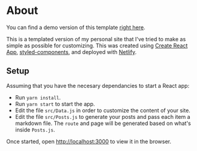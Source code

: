 # About
You can find a demo version of this template [right here](https://www.steve-hayes.com).

This is a templated version of my personal site that I've tried to make as simple as possible for customizing. This was created using [Create React App](https://github.com/facebook/create-react-app), [styled-components](https://styled-components.com/), and deployed with [Netlify](https://netlify.com).

## Setup

Assuming that you have the necesary dependancies to start a React app:

* Run `yarn install`.
* Run `yarn start` to start the app.
* Edit the file `src/Data.js` in order to customize the content of your site.
* Edit the file `src/Posts.js` to generate your posts and pass each item a markdown file. The `route` and page will be generated based on what's inside `Posts.js`.

Once started, open [http://localhost:3000](http://localhost:3000) to view it in the browser.